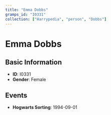 ```yaml
---
title: "Emma Dobbs"
gramps_id: "I0331"
collection: ["Harrypedia", "person", "Dobbs"]
---
```


# Emma Dobbs

## Basic Information

- **ID**: I0331
- **Gender**: Female

## Events

- **Hogwarts Sorting**: 1994-09-01


